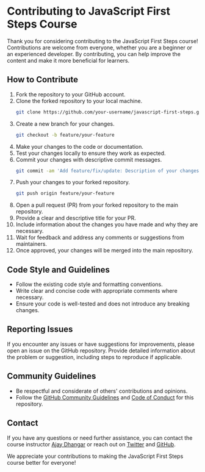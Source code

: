 # Contributing to JavaScript First Steps Course

Thank you for considering contributing to the JavaScript First Steps course! Contributions are welcome from everyone, whether you are a beginner or an experienced developer. By contributing, you can help improve the content and make it more beneficial for learners.

## How to Contribute

1. Fork the repository to your GitHub account.
2. Clone the forked repository to your local machine.
   ```bash
   git clone https://github.com/your-username/javascript-first-steps.git
   ```
3. Create a new branch for your changes.
   ```bash
   git checkout -b feature/your-feature
   ```
4. Make your changes to the code or documentation.
5. Test your changes locally to ensure they work as expected.
6. Commit your changes with descriptive commit messages.
   ```bash
   git commit -am 'Add feature/fix/update: Description of your changes'
   ```
7. Push your changes to your forked repository.
   ```bash
   git push origin feature/your-feature
   ```
8. Open a pull request (PR) from your forked repository to the main repository.
9. Provide a clear and descriptive title for your PR.
10. Include information about the changes you have made and why they are necessary.
11. Wait for feedback and address any comments or suggestions from maintainers.
12. Once approved, your changes will be merged into the main repository.

## Code Style and Guidelines

- Follow the existing code style and formatting conventions.
- Write clear and concise code with appropriate comments where necessary.
- Ensure your code is well-tested and does not introduce any breaking changes.

## Reporting Issues

If you encounter any issues or have suggestions for improvements, please open an issue on the GitHub repository. Provide detailed information about the problem or suggestion, including steps to reproduce if applicable.

## Community Guidelines

- Be respectful and considerate of others' contributions and opinions.
- Follow the [GitHub Community Guidelines](https://docs.github.com/en/github/site-policy/github-community-guidelines) and [Code of Conduct](CODE_OF_CONDUCT.md) for this repository.

## Contact

If you have any questions or need further assistance, you can contact the course instructor [Ajay Dhangar](https://www.linkedin.com/in/ajay-dhangar/) or reach out on [Twitter](https://twitter.com/CodesWithAjay) and [GitHub](https://github.com/Ajay-Dhangar).

We appreciate your contributions to making the JavaScript First Steps course better for everyone!
